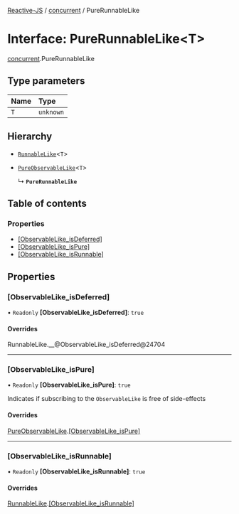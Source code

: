 [Reactive-JS](../README.md) / [concurrent](../modules/concurrent.md) / PureRunnableLike

# Interface: PureRunnableLike<T\>

[concurrent](../modules/concurrent.md).PureRunnableLike

## Type parameters

| Name | Type |
| :------ | :------ |
| `T` | `unknown` |

## Hierarchy

- [`RunnableLike`](concurrent.RunnableLike.md)<`T`\>

- [`PureObservableLike`](concurrent.PureObservableLike.md)<`T`\>

  ↳ **`PureRunnableLike`**

## Table of contents

### Properties

- [[ObservableLike\_isDeferred]](concurrent.PureRunnableLike.md#[observablelike_isdeferred])
- [[ObservableLike\_isPure]](concurrent.PureRunnableLike.md#[observablelike_ispure])
- [[ObservableLike\_isRunnable]](concurrent.PureRunnableLike.md#[observablelike_isrunnable])

## Properties

### [ObservableLike\_isDeferred]

• `Readonly` **[ObservableLike\_isDeferred]**: ``true``

#### Overrides

RunnableLike.\_\_@ObservableLike\_isDeferred@24704

___

### [ObservableLike\_isPure]

• `Readonly` **[ObservableLike\_isPure]**: ``true``

Indicates if subscribing to the `ObservableLike` is free of side-effects

#### Overrides

[PureObservableLike](concurrent.PureObservableLike.md).[[ObservableLike_isPure]](concurrent.PureObservableLike.md#[observablelike_ispure])

___

### [ObservableLike\_isRunnable]

• `Readonly` **[ObservableLike\_isRunnable]**: ``true``

#### Overrides

[RunnableLike](concurrent.RunnableLike.md).[[ObservableLike_isRunnable]](concurrent.RunnableLike.md#[observablelike_isrunnable])
